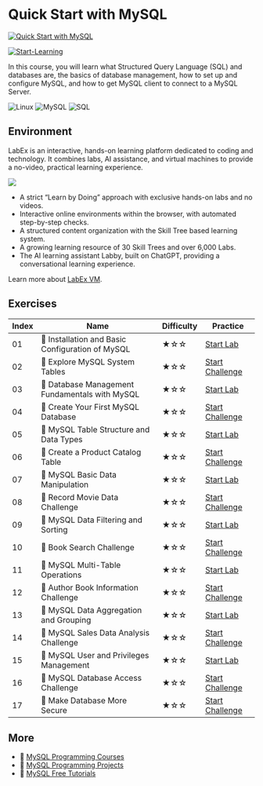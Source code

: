 # Quick Start with MySQL

[![Quick Start with MySQL](https://cover-creator.appbot.io/quick-start-with-mysql.png)](https://labex.io/courses/quick-start-with-mysql)

[![Start-Learning](https://img.shields.io/badge/Start-Learning-whitesmoke?style=for-the-badge)](https://labex.io/courses/quick-start-with-mysql)

In this course, you will learn what Structured Query Language (SQL) and databases are, the basics of database management, how to set up and configure MySQL, and how to get MySQL client to connect to a MySQL Server.

![Linux](https://img.shields.io/badge/Linux-whitesmoke?style=for-the-badge&logo=linux)
![MySQL](https://img.shields.io/badge/MySQL-whitesmoke?style=for-the-badge&logo=mysql)
![SQL](https://img.shields.io/badge/SQL-whitesmoke?style=for-the-badge&logo=sql)


## Environment

LabEx is an interactive, hands-on learning platform dedicated to coding and technology. It combines labs, AI assistance, and virtual machines to provide a no-video, practical learning experience.

![](https://tutorial-screenshot.getvm.io/images/vm-1725247253.png)

- A strict “Learn by Doing” approach with exclusive hands-on labs and no videos.
- Interactive online environments within the browser, with automated step-by-step checks.
- A structured content organization with the Skill Tree based learning system.
- A growing learning resource of 30 Skill Trees and over 6,000 Labs.
- The AI learning assistant Labby, built on ChatGPT, providing a conversational learning experience.

Learn more about [LabEx VM](https://support.labex.io/using-labex/virtual-machine).

## Exercises

|   Index | Name                                            | Difficulty   | Practice                                                                                                                      |
|---------|-------------------------------------------------|--------------|-------------------------------------------------------------------------------------------------------------------------------|
|      01 | 📖 Installation and Basic Configuration of MySQL | ★☆☆          | <a target='_blank' href='https://labex.io/tutorials/mysql-installation-and-basic-configuration-of-mysql-418415'>Start Lab</a> |
|      02 | 🎯 Explore MySQL System Tables                   | ★☆☆          | <a target='_blank' href='https://labex.io/labs/mysql-explore-mysql-system-tables-391702'>Start Challenge</a>                  |
|      03 | 📖 Database Management Fundamentals with MySQL   | ★☆☆          | <a target='_blank' href='https://labex.io/tutorials/mysql-database-management-fundamentals-with-mysql-418414'>Start Lab</a>   |
|      04 | 🎯 Create Your First MySQL Database              | ★☆☆          | <a target='_blank' href='https://labex.io/labs/mysql-create-your-first-mysql-database-418265'>Start Challenge</a>             |
|      05 | 📖 MySQL Table Structure and Data Types          | ★☆☆          | <a target='_blank' href='https://labex.io/tutorials/mysql-mysql-table-structure-and-data-types-418307'>Start Lab</a>          |
|      06 | 🎯 Create a Product Catalog Table                | ★☆☆          | <a target='_blank' href='https://labex.io/labs/mysql-create-a-product-catalog-table-418298'>Start Challenge</a>               |
|      07 | 📖 MySQL Basic Data Manipulation                 | ★☆☆          | <a target='_blank' href='https://labex.io/tutorials/sql-mysql-basic-data-manipulation-418303'>Start Lab</a>                   |
|      08 | 🎯 Record Movie Data Challenge                   | ★☆☆          | <a target='_blank' href='https://labex.io/labs/mysql-record-movie-data-challenge-418302'>Start Challenge</a>                  |
|      09 | 📖 MySQL Data Filtering and Sorting              | ★☆☆          | <a target='_blank' href='https://labex.io/tutorials/mysql-mysql-data-filtering-and-sorting-418305'>Start Lab</a>              |
|      10 | 🎯 Book Search Challenge                         | ★☆☆          | <a target='_blank' href='https://labex.io/labs/mysql-book-search-challenge-418297'>Start Challenge</a>                        |
|      11 | 📖 MySQL Multi-Table Operations                  | ★☆☆          | <a target='_blank' href='https://labex.io/tutorials/mysql-mysql-multi-table-operations-418306'>Start Lab</a>                  |
|      12 | 🎯 Author Book Information Challenge             | ★☆☆          | <a target='_blank' href='https://labex.io/labs/mysql-author-book-information-challenge-418296'>Start Challenge</a>            |
|      13 | 📖 MySQL Data Aggregation and Grouping           | ★☆☆          | <a target='_blank' href='https://labex.io/tutorials/mysql-mysql-data-aggregation-and-grouping-418304'>Start Lab</a>           |
|      14 | 🎯 MySQL Sales Data Analysis Challenge           | ★☆☆          | <a target='_blank' href='https://labex.io/labs/mysql-mysql-sales-data-analysis-challenge-418301'>Start Challenge</a>          |
|      15 | 📖 MySQL User and Privileges Management          | ★☆☆          | <a target='_blank' href='https://labex.io/tutorials/mysql-mysql-user-and-privileges-management-418308'>Start Lab</a>          |
|      16 | 🎯 MySQL Database Access Challenge               | ★☆☆          | <a target='_blank' href='https://labex.io/labs/mysql-mysql-database-access-challenge-418300'>Start Challenge</a>              |
|      17 | 🎯 Make Database More Secure                     | ★☆☆          | <a target='_blank' href='https://labex.io/labs/mysql-make-database-more-secure-391535'>Start Challenge</a>                    |

## More

- 🔗 [MySQL Programming Courses](https://github.com/labex-labs/awesome-programming-courses)
- 🔗 [MySQL Programming Projects](https://github.com/labex-labs/awesome-programming-projects)
- 🔗 [MySQL Free Tutorials](https://github.com/labex-labs/mysql-free-tutorials)

